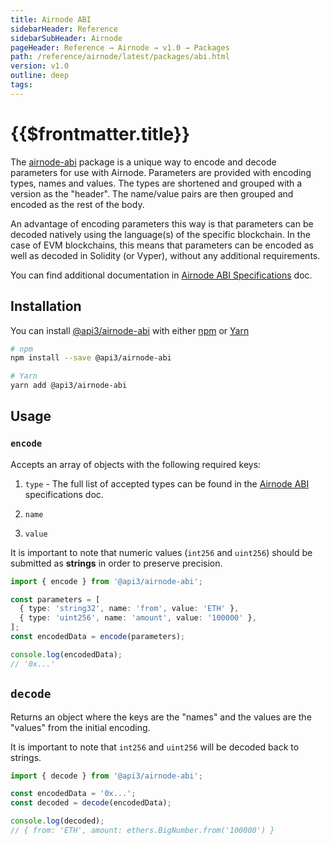 ```yaml
---
title: Airnode ABI
sidebarHeader: Reference
sidebarSubHeader: Airnode
pageHeader: Reference → Airnode → v1.0 → Packages
path: /reference/airnode/latest/packages/abi.html
version: v1.0
outline: deep
tags:
---
```


<VersionWarning/>

<PageHeader/>

# {{$frontmatter.title}}

The
[airnode-abi](https://github.com/api3dao/airnode/tree/v0.8/packages/airnode-abi)
package is a unique way to encode and decode parameters for use with Airnode.
Parameters are provided with encoding types, names and values. The types are
shortened and grouped with a version as the "header". The name/value pairs are
then grouped and encoded as the rest of the body.

An advantage of encoding parameters this way is that parameters can be decoded
natively using the language(s) of the specific blockchain. In the case of EVM
blockchains, this means that parameters can be encoded as well as decoded in
Solidity (or Vyper), without any additional requirements.

You can find additional documentation in
[Airnode ABI Specifications](../specifications/airnode-abi-specifications.md)
doc.

## Installation

You can install
[@api3/airnode-abi](https://www.npmjs.com/package/@api3/airnode-abi?activeTab=dependencies)
with either
[npm](https://docs.npmjs.com/getting-started/installing-node#install-npm--manage-npm-versions)
or [Yarn](https://yarnpkg.com/en/docs/install)

```sh
# npm
npm install --save @api3/airnode-abi

# Yarn
yarn add @api3/airnode-abi
```

## Usage

### `encode`

Accepts an array of objects with the following required keys:

1. `type` - The full list of accepted types can be found in the
   [Airnode ABI](../specifications/airnode-abi-specifications.md#type-encodings)
   specifications doc.

2. `name`

3. `value`

It is important to note that numeric values (`int256` and `uint256`) should be
submitted as **strings** in order to preserve precision.

```ts
import { encode } from '@api3/airnode-abi';

const parameters = [
  { type: 'string32', name: 'from', value: 'ETH' },
  { type: 'uint256', name: 'amount', value: '100000' },
];
const encodedData = encode(parameters);

console.log(encodedData);
// '0x...'
```

## `decode`

Returns an object where the keys are the "names" and the values are the "values"
from the initial encoding.

It is important to note that `int256` and `uint256` will be decoded back to
strings.

```ts
import { decode } from '@api3/airnode-abi';

const encodedData = '0x...';
const decoded = decode(encodedData);

console.log(decoded);
// { from: 'ETH', amount: ethers.BigNumber.from('100000') }
```
